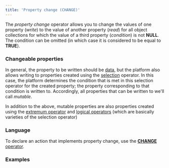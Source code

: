 ```yaml
---
title: 'Property change (CHANGE)'
---
```


The *property change* operator allows you to change the values of one property (*write*) to the value of another property (*read*) for all object collections for which the value of a third property (*condition*) is not **NULL**. The condition can be omitted (in which case it is considered to be equal to **TRUE**).

### Changeable properties

In general, the property to be written should be [data](Data_properties_DATA.md), but the platform also allows writing to properties created using the [selection](Selection_CASE_IF_MULTI_OVERRIDE_EXCLUSIVE.md) operator. In this case, the platform determines the condition that is met in this selection operator for the created property; the property corresponding to that condition is written to. Accordingly, all properties that can be written to we'll call *mutable*.

In addition to the above, mutable properties are also properties created using the [extremum operator](Extremum_MAX_MIN.md) and [logical operators](Logical_operators_AND_OR_NOT_XOR.md) (which are basically varieties of the selection operator)

### Language

To declare an action that implements property change, use the [**CHANGE** operator](CHANGE_operator.md).

### Examples

